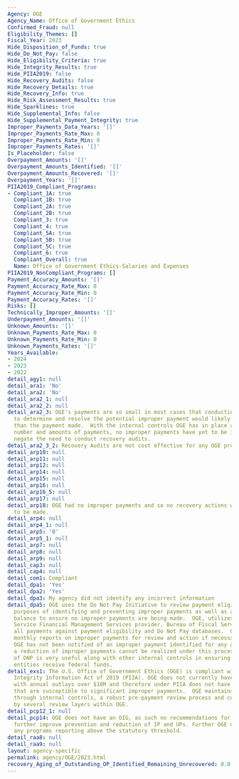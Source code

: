 ```yaml
---
Agency: OGE
Agency_Name: Office of Government Ethics
Confirmed_Fraud: null
Eligibility_Themes: []
Fiscal_Year: 2023
Hide_Disposition_of_Funds: true
Hide_Do_Not_Pay: false
Hide_Eligibility_Criteria: true
Hide_Integrity_Results: true
Hide_PIIA2019: false
Hide_Recovery_Audits: false
Hide_Recovery_Details: true
Hide_Recovery_Info: true
Hide_Risk_Assessment_Results: true
Hide_Sparklines: true
Hide_Supplemental_Info: false
Hide_Supplemental_Payment_Integrity: true
Improper_Payments_Data_Years: '[]'
Improper_Payments_Rate_Max: 0
Improper_Payments_Rate_Min: 0
Improper_Payments_Rates: '[]'
Is_Placeholder: false
Overpayment_Amounts: '[]'
Overpayment_Amounts_Identified: '[]'
Overpayment_Amounts_Recovered: '[]'
Overpayment_Years: '[]'
PIIA2019_Compliant_Programs:
- Compliant_1A: true
  Compliant_1B: true
  Compliant_2A: true
  Compliant_2B: true
  Compliant_3: true
  Compliant_4: true
  Compliant_5A: true
  Compliant_5B: true
  Compliant_5C: true
  Compliant_6: true
  Compliant_Overall: true
  Name: Office of Government Ethics-Salaries and Expenses
PIIA2019_NonCompliant_Programs: []
Payment_Accuracy_Amounts: '[]'
Payment_Accuracy_Rate_Max: 0
Payment_Accuracy_Rate_Min: 0
Payment_Accuracy_Rates: '[]'
Risks: []
Technically_Improper_Amounts: '[]'
Underpayment_Amounts: '[]'
Unknown_Amounts: '[]'
Unknown_Payments_Rate_Max: 0
Unknown_Payments_Rate_Min: 0
Unknown_Payments_Rates: '[]'
Years_Available:
- 2024
- 2023
- 2022
detail_agy1: null
detail_ara1: 'No'
detail_ara2: 'No'
detail_ara2_1: null
detail_ara2_2: null
detail_ara2_3: OGE's payments are so small in most cases that conducting audit activity
  to determine and resolve the potential improper payment would likely be much more
  than the payment made.  With the internal controls OGE has in place and the small
  number and amounts of payments, no improper payments have yet to be identified and
  negate the need to conduct recovery audits.
detail_ara2_3_2: Recovery Audits are not cost effective for any OGE programs.
detail_arp10: null
detail_arp11: null
detail_arp12: null
detail_arp14: null
detail_arp15: null
detail_arp16: null
detail_arp16_5: null
detail_arp17: null
detail_arp18: OGE had no improper payments and so no recovery actions were required
  to be made.
detail_arp4: null
detail_arp4_1: null
detail_arp5: '0'
detail_arp5_1: null
detail_arp7: null
detail_arp8: null
detail_arp9: null
detail_cap3: null
detail_cap4: null
detail_com1: Compliant
detail_dpa1: 'Yes'
detail_dpa2: 'Yes'
detail_dpa3: My agency did not identify any incorrect information
detail_dpa5: OGE uses the Do Not Pay Initiative to review payment eligibility for
  purposes of identifying and preventing improper payments as well as a check and
  balance to ensure no improper payments are being made.  OGE, utilizes its Shared
  Service Financial Management Services provider, Bureau of Fiscal Services to review
  all payments against payment eligibility and Do Not Pay databases.  OGE receives
  monthly reports on improper payments for review and action if necessary.  In FY2023
  OGE has not been notified of an improper payment identified for any amount. As such
  a reduction of improper payments cannot be realized under this process.  OGE's use
  of DNP is very useful along with other internal controls in ensuring that only eligible
  entities receive federal funds.
detail_exs1: The U.S. Office of Government Ethics (OGE) is compliant with the Payment
  Integrity Information Act of 2019 (PIIA). OGE does not currently have any programs
  with annual outlays over $10M and therefore under PIIA does not have any programs
  that are susceptible to significant improper payments.  OGE maintains payment integrity
  through internal controls, a robust pre-payment review process and continuous monitoring
  by several review layers within OGE.
detail_pcp12_1: null
detail_pcp14: OGE does not have an OIG, as such no recommendations for actions to
  further improve prevention and reduction of IP and UPs. Further OGE does not have
  any programs reporting above the statutory threshold.
detail_raa8: null
detail_raa9: null
layout: agency-specific
permalink: agency/OGE/2023.html
recovery_Aging_of_Outstanding_OP_Identified_Remaining_Unrecovered: 0.0
---
```

